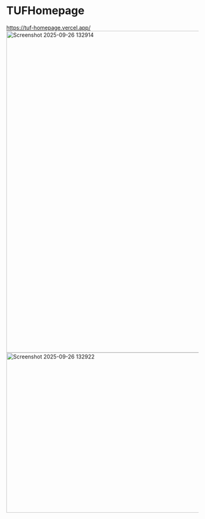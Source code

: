 # TUFHomepage
https://tuf-homepage.vercel.app/
<img width="1855" height="840" alt="Screenshot 2025-09-26 132914" src="https://github.com/user-attachments/assets/08dd87c3-c4bb-4f58-bfbd-2a8c75d81e19" />
<img width="592" height="418" alt="Screenshot 2025-09-26 132922" src="https://github.com/user-attachments/assets/c25ca64b-2c17-4bb4-bc9e-8edbd46dcf9f" />
